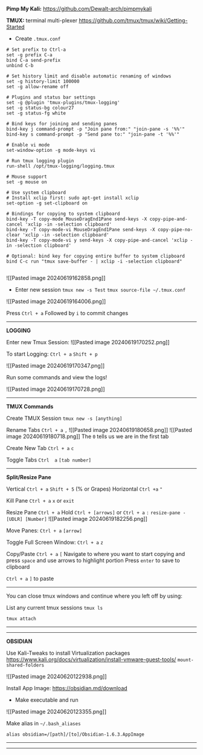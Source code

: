 
**Pimp My Kali:**
https://github.com/Dewalt-arch/pimpmykali

**TMUX:**
terminal multi-plexer
https://github.com/tmux/tmux/wiki/Getting-Started
- Create `.tmux.conf`

```
# Set prefix to Ctrl-a
set -g prefix C-a
bind C-a send-prefix
unbind C-b

# Set history limit and disable automatic renaming of windows
set -g history-limit 100000
set -g allow-rename off

# Plugins and status bar settings
set -g @plugin 'tmux-plugins/tmux-logging'
set -g status-bg colour27
set -g status-fg white

# Bind keys for joining and sending panes
bind-key j command-prompt -p "Join pane from:" "join-pane -s '%%'"
bind-key s command-prompt -p "Send pane to:" "join-pane -t '%%'"

# Enable vi mode
set-window-option -g mode-keys vi

# Run tmux logging plugin
run-shell /opt/tmux-logging/logging.tmux

# Mouse support
set -g mouse on

# Use system clipboard
# Install xclip first: sudo apt-get install xclip
set-option -g set-clipboard on

# Bindings for copying to system clipboard
bind-key -T copy-mode MouseDragEnd1Pane send-keys -X copy-pipe-and-cancel 'xclip -in -selection clipboard'
bind-key -T copy-mode-vi MouseDragEnd1Pane send-keys -X copy-pipe-no-clear 'xclip -in -selection clipboard'
bind-key -T copy-mode-vi y send-keys -X copy-pipe-and-cancel 'xclip -in -selection clipboard'

# Optional: bind key for copying entire buffer to system clipboard
bind C-c run "tmux save-buffer - | xclip -i -selection clipboard"


```

![[Pasted image 20240619162858.png]]

- Enter new session
`tmux new -s Test`
`tmux source-file ~/.tmux.conf`

![[Pasted image 20240619164006.png]]

Press
`Ctrl + a`
Followed by `i` to commit changes

***
**LOGGING**

Enter new Tmux Session:
![[Pasted image 20240619170252.png]]

To start Logging:
`Ctrl + a`
`Shift + p`

![[Pasted image 20240619170347.png]]

Run some commands and view the logs!

![[Pasted image 20240619170728.png]]

***
**TMUX Commands**


Create TMUX Session
`tmux new -s [anything]`


Rename Tabs
`Ctrl + a` `,`
![[Pasted image 20240619180658.png]]
![[Pasted image 20240619180718.png]]
The `0` tells us we are in the first tab


Create New Tab
`Ctrl + a` `c`


Toggle Tabs
`Ctrl  a` `[tab number]`

***
**Split/Resize Pane**

Vertical
`Ctrl + a` `Shift + 5` (% or Grapes)
Horizontal
`Ctrl +a` `"`

Kill Pane
`Ctrl + a` `x` or `exit`


Resize Pane
`Ctrl + a` Hold `Ctrl + [arrows]`
or 
`Ctrl + a` `:`
`resize-pane -[UDLR] [Number]`
![[Pasted image 20240619182256.png]]

Move Panes:
`Ctrl + a` `[arrow]`


Toggle Full Screen Window:
`Ctrl + a` `z`


Copy/Paste
`Ctrl + a` `[`
Navigate to where you want to start copying and press `space` and use arrows to highlight portion
Press `enter` to save to clipboard

`Ctrl + a` `]` to paste

***
You can close tmux windows and continue where you left off by using:

List any current tmux sessions
`tmux ls`

`tmux attach`

***
***

**OBSIDIAN**

Use Kali-Tweaks to install Virtualization packages
https://www.kali.org/docs/virtualization/install-vmware-guest-tools/
`mount-shared-folders`

![[Pasted image 20240620122938.png]]

Install App Image:
https://obsidian.md/download

- Make executable and run

![[Pasted image 20240620123355.png]]

Make alias in `~/.bash_aliases`

`alias obsidian=/[path]/[to]/Obsidian-1.6.3.AppImage`

***
***

